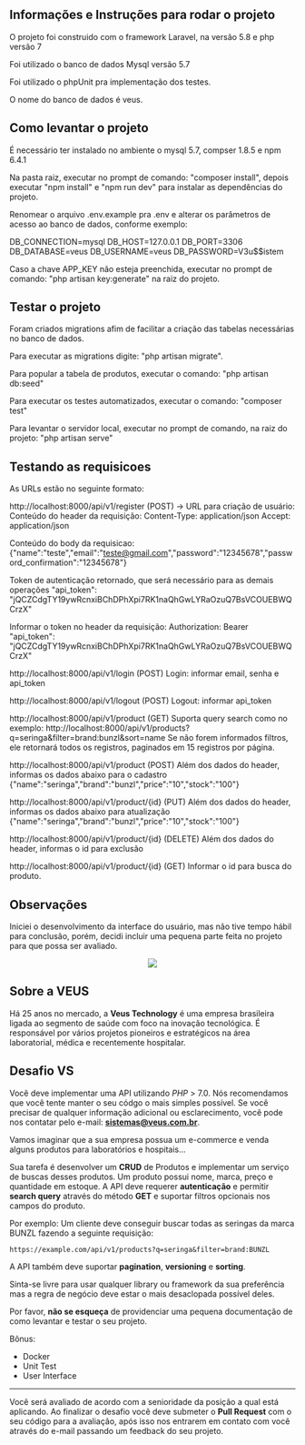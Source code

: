 ## Informações e Instruções para rodar o projeto

O projeto foi construido com o framework Laravel, na versão 5.8 e php versão 7

Foi utilizado o banco de dados Mysql versão 5.7

Foi utilizado o phpUnit pra implementação dos testes.

O nome do banco de dados é veus.

## Como levantar o projeto

É necessário ter instalado no ambiente o mysql 5.7, compser 1.8.5 e npm 6.4.1

Na pasta raiz, executar no prompt de comando: "composer install", depois executar "npm install" e "npm run dev" para instalar as dependências do projeto.

Renomear o arquivo .env.example pra .env e alterar os parâmetros de acesso ao banco de dados, conforme exemplo:

DB_CONNECTION=mysql
DB_HOST=127.0.0.1
DB_PORT=3306
DB_DATABASE=veus
DB_USERNAME=veus
DB_PASSWORD=V3u$$istem

Caso a chave APP_KEY não esteja preenchida, executar no prompt de comando: "php artisan key:generate" na raiz do projeto.

## Testar o projeto

Foram criados migrations afim de facilitar a criação das tabelas necessárias no banco de dados.

Para executar as migrations digite: "php artisan migrate".

Para popular a tabela de produtos, executar o comando: "php artisan db:seed"

Para executar os testes automatizados, executar o comando: "composer test"

Para levantar o servidor local, executar no prompt de comando, na raiz do projeto: "php artisan serve"

## Testando as requisicoes

As URLs estão no seguinte formato:

http://localhost:8000/api/v1/register (POST) -> URL para criação de usuário:
Conteúdo do header da requisição:
    Content-Type: application/json
    Accept: application/json

Conteúdo do body da requisicao:
    {"name":"teste","email":"teste@gmail.com","password":"12345678","password_confirmation":"12345678"}
    
Token de autenticação retornado, que será necessário para as demais operações
    "api_token": "jQCZCdgTY19ywRcnxiBChDPhXpi7RK1naQhGwLYRaOzuQ7BsVCOUEBWQCrzX"

Informar o token no header da requisição:
    Authorization: Bearer "api_token": "jQCZCdgTY19ywRcnxiBChDPhXpi7RK1naQhGwLYRaOzuQ7BsVCOUEBWQCrzX"


http://localhost:8000/api/v1/login (POST)
    Login: informar email, senha e api_token
    
http://localhost:8000/api/v1/logout (POST)
    Logout: informar api_token
    
http://localhost:8000/api/v1/product (GET)
    Suporta query search como no exemplo:
        http://localhost:8000/api/v1/products?q=seringa&filter=brand:bunzl&sort=name
    Se não forem informados filtros, ele retornará todos os registros, paginados em 15 registros por página.
    
http://localhost:8000/api/v1/product (POST)
    Além dos dados do header, informas os dados abaixo para o cadastro
    {"name":"seringa","brand":"bunzl","price":"10","stock":"100"}
    
http://localhost:8000/api/v1/product/{id} (PUT)
    Além dos dados do header, informas os dados abaixo para atualização
    {"name":"seringa","brand":"bunzl","price":"10","stock":"100"}
    
http://localhost:8000/api/v1/product/{id} (DELETE)
    Além dos dados do header, informas o id para exclusão
    
http://localhost:8000/api/v1/product/{id} (GET)
    Informar o id para busca do produto.

## Observações

Iniciei o desenvolvimento da interface do usuário, mas não tive tempo hábil para conclusão, porém, decidi incluir uma pequena parte feita no projeto para que possa ser avaliado.

<p align="center">
    <img src="https://i.imgur.com/2LUR2yy.png">
</p>

## Sobre a VEUS

Há 25 anos no mercado, a **Veus Technology** é uma empresa brasileira ligada ao segmento de saúde com foco na inovação tecnológica. É responsável por vários projetos pioneiros e estratégicos na área laboratorial, médica e recentemente hospitalar.

## Desafio VS

Você deve implementar uma API utilizando *PHP* > 7.0. Nós recomendamos que você tente manter o seu códgo o mais simples possível. Se você precisar de qualquer informação adicional ou esclarecimento, você pode nos contatar pelo e-mail: **sistemas@veus.com.br**.

Vamos imaginar que a sua empresa possua um e-commerce e venda alguns produtos para laboratórios e hospitais...

Sua tarefa é desenvolver um **CRUD** de Produtos e implementar um serviço de buscas desses produtos. Um produto possui nome, marca, preço e quantidade em estoque.
A API deve requerer **autenticação** e permitir __search query__ através do método **GET** e suportar filtros opcionais nos campos do produto.

Por exemplo: Um cliente deve conseguir buscar todas as seringas da marca BUNZL fazendo a seguinte requisição:

`https://example.com/api/v1/products?q=seringa&filter=brand:BUNZL`

A API também deve suportar __pagination__, __versioning__ e __sorting__.

Sinta-se livre para usar qualquer library ou framework da sua preferência mas a regra de negócio deve estar o mais desaclopada possível deles.

Por favor, **não se esqueça** de providenciar uma pequena documentação de como levantar e testar o seu projeto.

Bônus:
* Docker
* Unit Test
* User Interface

---
Você será avaliado de acordo com a senioridade da posição a qual está aplicando. Ao finalizar o desafio você deve submeter o **Pull Request** com o seu código para a avaliação, após isso nos entrarem em contato com você através do e-mail passando um feedback do seu projeto.
